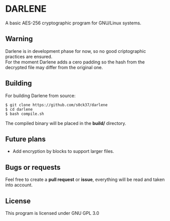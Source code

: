 # DARLENE
A basic AES-256 cryptographic program for GNU/Linux systems.
## Warning
Darlene is in development phase for now, so no good criptographic practices are ensured.  
For the moment Darlene adds a cero padding so the hash from the decrypted file may differ from the original one.
## Building
For building Darlene from source:
```
$ git clone https://github.com/s0ck37/darlene
$ cd darlene
$ bash compile.sh
```
The compiled binary will be placed in the **build/** directory.
## Future plans
- Add encryption by blocks to support larger files.
## Bugs or requests
Feel free to create a **pull request** or **issue**, everything will be read and taken into account.
## License
This program is licensed under GNU GPL 3.0
